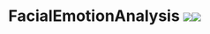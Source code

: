 # FacialEmotionAnalysis ![](https://img.shields.io/github/license/sourcerer-io/hall-of-fame.svg?colorB=ff0000)![](https://img.shields.io/badge/Harsha-Karpurapu-brightgreen.svg?colorB=ff0000)
